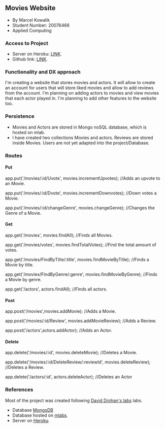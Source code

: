## Movies Website

* By Marcel Kowalik
* Student Number: 20076466
* Applied Computing

### Access to Project
* Server on Heroku: [LINK](https://mk-movies-website.herokuapp.com).
* Github link: [LINK](https://github.com/MarcelKowalik/MovieWebsite).


### Functionality and DX approach

I'm creating a website that stores movies and actors. It will allow to create an account for users that will store liked movies and allow to add reviews from the account. I'm planning on adding actors to movies and view movies that each actor played in. I'm planning to add other features to the website too. 

### Persistence
* Movies and Actors are stored in Mongo noSQL database, which is hosted on mlab.
* I have created two collections Movies and actors. Reviews are stored inside Movies. Users are not yet adapted into the project/Database.


### Routes

#### Put
app.put('/movies/:id/Uvote', movies.incrementUpvotes);    //Adds an upvote to an Movie.

app.put('/movies/:id/Dvote', movies.incrementDownvotes);    //Down votes a Movie.

app.put('/movies/:id/changeGenre', movies.changeGenre);   //Changes the Genre of a Movie.

#### Get
app.get('/movies', movies.findAll);   //Finds all Movies.

app.get('/movies/votes', movies.findTotalVotes);    //Find the total amount of votes.

app.get('/movies/FindByTitle/:title', movies.findMovieByTitle);   //Finds a Movie by title.

app.get('/movies/FindByGenre/:genre', movies.findMovieByGenre);   //Finds a Movie by genre.

app.get('/actors', actors.findAll);   //Finds all actors.

#### Post
app.post('/movies',movies.addMovie); //Adds a Movie.

app.post('/movies/:id/Review', movies.addMovieReview);    //Adds a Review.

app.post('/actors',actors.addActor);    //Adds an Actor.

#### Delete
app.delete('/movies/:id', movies.deleteMovie);    //Deletes a Movie.

app.delete('/movies/:id/DeleteReview/:reviewId', movies.deleteReview);    //Deletes a Review.

app.delete('/actors/:id', actors.deleteActor);    //Deletes an Actor

### References
Most of the project was created following [David Drohan's labs](https://ddrohan.github.io/wit-wad-2-2018/index.html) labs.

* Database [MongoDB](https://www.mongodb.com)
* Database hosted on [mlabs](https://mlab.com/).
* Server on [Heroku](https://www.heroku.com).
